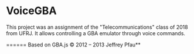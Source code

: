 # VoiceGBA

This project was an assignment of the "Telecommunications" class of 2018 from UFRJ. 
It allows controlling a GBA emulator through voice commands.


======
Based on GBA.js © 2012 – 2013 Jeffrey Pfau**

